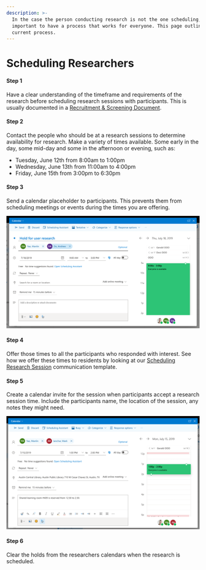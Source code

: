 ```yaml
---
description: >-
  In the case the person conducting research is not the one scheduling, it is
  important to have a process that works for everyone. This page outlines the
  current process.
---
```


# Scheduling Researchers

#### Step 1

Have a clear understanding of the timeframe and requirements of the research before scheduling research sessions with participants. This is usually documented in a [Recruitment & Screening Document](../recruiting/recruitment-process-and-timeline.md).

#### Step 2

Contact the people who should be at a research sessions to determine availability for research. Make a variety of times available. Some early in the day, some mid-day and some in the afternoon or evening, such as:

* Tuesday, June 12th from 8:00am to 1:00pm
* Wednesday, June 13th from 11:00am to 4:00pm
* Friday, June 15th from 3:00pm to 6:30pm

#### Step 3

Send a calendar placeholder to participants. This prevents them from scheduling meetings or events during the times you are offering.

![](../.gitbook/assets/screen-shot-2019-07-12-at-5.25.29-pm.png)

#### Step 4

Offer those times to all the participants who responded with interest. See how we offer these times to residents by looking at our [Scheduling Research Session](../templates/scheduling-research-session.md) communication template.

#### Step 5

Create a calendar invite for the session when participants accept a research session time. Include the participants name, the location of the session, any notes they might need.

![Calendar invite for scheduled research session](../.gitbook/assets/screen-shot-2019-07-12-at-7.49.28-pm.png)

#### Step 6

Clear the holds from the researchers calendars when the research is scheduled.
